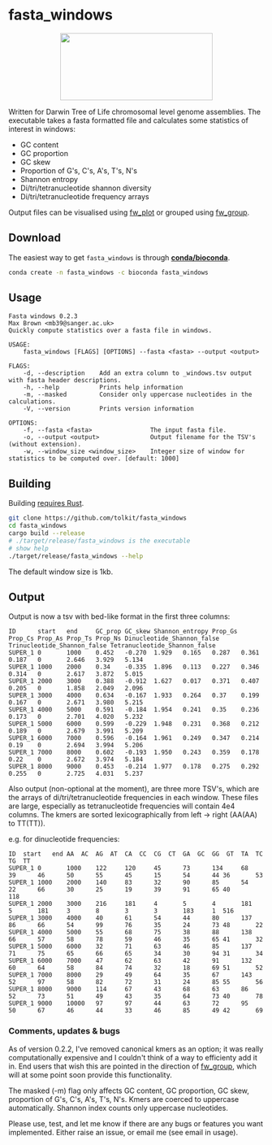 # fasta_windows

<p align="center">
    <img width="300" height="132" src="https://www.darwintreeoflife.org/wp-content/themes/dtol/dist/assets/gfx/dtol-logo-round.png">
</p>

Written for Darwin Tree of Life chromosomal level genome assemblies. The executable takes a fasta formatted file and calculates some statistics of interest in windows:

- GC content
- GC proportion
- GC skew
- Proportion of G's, C's, A's, T's, N's
- Shannon entropy
- Di/tri/tetranucleotide shannon diversity
- Di/tri/tetranucleotide frequency arrays

Output files can be visualised using <a href="https://github.com/tolkit/fw_plot">fw_plot</a> or grouped using <a href="https://github.com/tolkit/fw_group">fw_group</a>.

## Download

The easiest way to get `fasta_windows` is through <b><a href="https://anaconda.org/bioconda/fasta_windows">conda/bioconda</a></b>.

```bash
conda create -n fasta_windows -c bioconda fasta_windows
```

## Usage

```
Fasta windows 0.2.3
Max Brown <mb39@sanger.ac.uk>
Quickly compute statistics over a fasta file in windows.

USAGE:
    fasta_windows [FLAGS] [OPTIONS] --fasta <fasta> --output <output>

FLAGS:
    -d, --description    Add an extra column to _windows.tsv output with fasta header descriptions.
    -h, --help           Prints help information
    -m, --masked         Consider only uppercase nucleotides in the calculations.
    -V, --version        Prints version information

OPTIONS:
    -f, --fasta <fasta>                The input fasta file.
    -o, --output <output>              Output filename for the TSV's (without extension).
    -w, --window_size <window_size>    Integer size of window for statistics to be computed over. [default: 1000]
```

## Building

Building <a href="https://www.rust-lang.org/tools/install">requires Rust</a>. 

```bash
git clone https://github.com/tolkit/fasta_windows
cd fasta_windows
cargo build --release
# ./target/release/fasta_windows is the executable
# show help
./target/release/fasta_windows --help
```

The default window size is 1kb.

## Output

Output is now a tsv with bed-like format in the first three columns:

```
ID      start   end     GC_prop GC_skew Shannon_entropy Prop_Gs Prop_Cs Prop_As Prop_Ts Prop_Ns Dinucleotide_Shannon_false      Trinucleotide_Shannon_false Tetranucleotide_Shannon_false
SUPER_1 0       1000    0.452   -0.270  1.929   0.165   0.287   0.361   0.187   0       2.646   3.929   5.134
SUPER_1 1000    2000    0.34    -0.335  1.896   0.113   0.227   0.346   0.314   0       2.617   3.872   5.015
SUPER_1 2000    3000    0.388   -0.912  1.627   0.017   0.371   0.407   0.205   0       1.858   2.049   2.096
SUPER_1 3000    4000    0.634   -0.167  1.933   0.264   0.37    0.199   0.167   0       2.671   3.980   5.215
SUPER_1 4000    5000    0.591   -0.184  1.954   0.241   0.35    0.236   0.173   0       2.701   4.020   5.232
SUPER_1 5000    6000    0.599   -0.229  1.948   0.231   0.368   0.212   0.189   0       2.679   3.991   5.209
SUPER_1 6000    7000    0.596   -0.164  1.961   0.249   0.347   0.214   0.19    0       2.694   3.994   5.206
SUPER_1 7000    8000    0.602   -0.193  1.950   0.243   0.359   0.178   0.22    0       2.672   3.974   5.184
SUPER_1 8000    9000    0.453   -0.214  1.977   0.178   0.275   0.292   0.255   0       2.725   4.031   5.237
```

Also output (non-optional at the moment), are three more TSV's, which are the arrays of di/tri/tetranucleotide frequencies in each window. These files are large, especially as tetranucleotide frequencies will contain 4e4 columns. The kmers are sorted lexicographically from left -> right (AA(AA) to TT(TT)).

e.g. for dinucleotide frequencies:

```
ID	start	end	AA	AC	AG	AT	CA	CC	CG	CT	GA	GC	GG	GT	TA	TC	TG	TT
SUPER_1 0       1000    122     120     45      73      134     68      39      46      50      55      45      15      54      44 36       53
SUPER_1 1000    2000    140     83      32      90      85      54      22      66      30      25      19      39      91      65 40       118
SUPER_1 2000    3000    216     181     4       5       4       181     5       181     3       8       3       3       183     1  516
SUPER_1 3000    4000    40      61      54      44      80      137     86      66      54      99      76      35      24      73 48       22
SUPER_1 4000    5000    55      68      75      38      88      138     66      57      58      78      59      46      35      65 41       32
SUPER_1 5000    6000    32      71      63      46      85      137     71      75      65      66      65      34      30      94 31       34
SUPER_1 6000    7000    47      62      63      42      91      132     60      64      58      84      74      32      18      69 51       52
SUPER_1 7000    8000    29      49      64      35      67      143     52      97      58      82      72      31      24      85 55       56
SUPER_1 8000    9000    114     67      43      68      63      86      52      73      51      49      43      35      64      73 40       78
SUPER_1 9000    10000   97      97      44      63      72      95      50      67      46      44      33      46      85      49 42       69
```

### Comments, updates & bugs

As of version 0.2.2, I've removed canonical kmers as an option; it was really computationally expensive and I couldn't think of a way to efficienty add it in. End users that wish this are pointed in the direction of <a href="https://github.com/tolkit/fw_group">fw_group</a>, which will at some point soon provide this functionality.

The masked (-m) flag only affects GC content, GC proportion, GC skew, proportion of G's, C's, A's, T's, N's. Kmers are coerced to uppercase automatically. Shannon index counts only uppercase nucleotides.

Please use, test, and let me know if there are any bugs or features you want implemented. Either raise an issue, or email me (see email in usage).